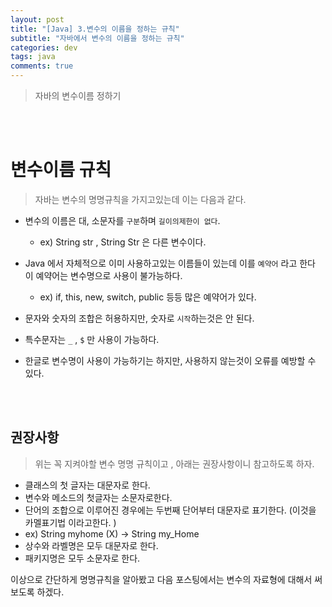 ```yaml
---
layout: post
title: "[Java] 3.변수의 이름을 정하는 규칙"
subtitle: "자바에서 변수의 이름을 정하는 규칙"
categories: dev
tags: java
comments: true
---
```


> 자바의 변수이름 정하기

<br/>
<br/>

# 변수이름 규칙

> 자바는 변수의 명명규칙을 가지고있는데 이는 다음과 같다.

+ 변수의 이름은 대, 소문자를 `구분`하며 `길이의제한이 없다`.
  + ex) String str , String Str 은 다른 변수이다.

+ Java 에서 자체적으로 이미 사용하고있는 이름들이 있는데 이를 `예약어` 라고 한다 이 예약어는 변수명으로 사용이 불가능하다.
  + ex) if, this, new, switch, public 등등 많은 예약어가 있다.

+ 문자와 숫자의 조합은 허용하지만, 숫자로 `시작`하는것은 안 된다.
+ 특수문자는 `_`  , `$` 만 사용이 가능하다.
+ 한글로 변수명이 사용이 가능하기는 하지만, 사용하지 않는것이 오류를 예방할 수 있다.

<br>

<br>

## 권장사항

> 위는 꼭 지켜야할 변수 명명 규칙이고 , 아래는 권장사항이니 참고하도록 하자.

  

+ 클래스의 첫 글자는 대문자로 한다.
+ 변수와 메소드의 첫글자는 소문자로한다. 
+  단어의 조합으로 이루어진 경우에는 두번째 단어부터 대문자로 표기한다. (이것을 카멜표기법 이라고한다. )
  + ex) String myhome (X) -> String my_Home
+ 상수와 라벨명은 모두 대문자로 한다.
+ 패키지명은 모두 소문자로 한다.



이상으로 간단하게 명명규칙을 알아봤고 다음 포스팅에서는 변수의 자료형에 대해서 써보도록 하겠다.